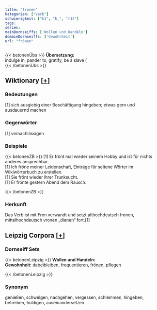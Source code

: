 ```yaml
---
title: "frönen"
kategorien: ["Verb"]
schwierigkeit: ["k1", "h_", "r14"]
tags:
series:
mainDornseiffs: ['Wollen und Handeln']
domainDornseiffs: ['Gewohnheit']
url: "frönen"
---
```


{{< betonenÜbs >}}
**Übersetzung:**  
indulge in, pander to, gratify, be a slave (  
{{< /betonenÜbs >}}

## Wiktionary [[+](https://de.wiktionary.org/wiki/frönen)]

### Bedeutungen
[1] sich ausgiebig einer Beschäftigung hingeben; etwas gern und ausdauernd machen  

### Gegenwörter
[1] vernachlässigen  

### Beispiele
{{< betonenZB >}}
[1] Er frönt mal wieder seinem Hobby und ist für nichts anderes ansprechbar.  
[1] Ich fröne meiner Leidenschaft, Einträge für seltene Wörter im Wikiwörterbuch zu erstellen.  
[1] Sie frönt wieder ihrer Trunksucht.  
[1] Er frönte gestern Abend dem Rausch.  

{{< /betonenZB >}}
### Herkunft
Das Verb ist mit Fron verwandt und setzt althochdeutsch fronen, mittelhochdeutsch vronen „dienen“ fort.[1]  


## Leipzig Corpora [[+](https://corpora.uni-leipzig.de/en/res?word=frönen&corpusId=deu_newscrawl-public_2018)]

### Dornseiff Sets
{{< betonenLeipzig >}}
**Wollen und Handeln:**  
**Gewohnheit:** dabeibleiben, frequentieren, frönen, pflegen  

{{< /betonenLeipzig >}}

### Synonym
genießen, schwelgen, nachgehen, vergessen, schlemmen, hingeben, betreiben, huldigen, auseinandersetzen

